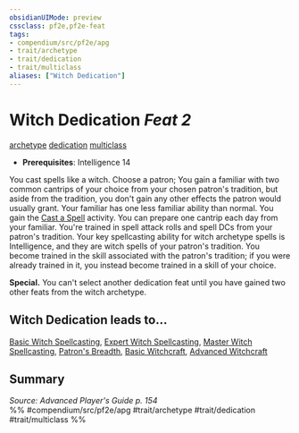 ```yaml
---
obsidianUIMode: preview
cssclass: pf2e,pf2e-feat
tags:
- compendium/src/pf2e/apg
- trait/archetype
- trait/dedication
- trait/multiclass
aliases: ["Witch Dedication"]
---
```

# Witch Dedication  *Feat 2*  
[archetype](/rules/traits/archetype.md)  [dedication](/rules/traits/dedication.md)  [multiclass](/rules/traits/multiclass.md)  

- **Prerequisites**: Intelligence 14

You cast spells like a witch. Choose a patron; You gain a familiar with two common cantrips of your choice from your chosen patron's tradition, but aside from the tradition, you don't gain any other effects the patron would usually grant. Your familiar has one less familiar ability than normal. You gain the [Cast a Spell](/rules/actions/cast-a-spell.md) activity. You can prepare one cantrip each day from your familiar. You're trained in spell attack rolls and spell DCs from your patron's tradition. Your key spellcasting ability for witch archetype spells is Intelligence, and they are witch spells of your patron's tradition. You become trained in the skill associated with the patron's tradition; if you were already trained in it, you instead become trained in a skill of your choice.

**Special.** You can't select another dedication feat until you have gained two other feats from the witch archetype.

## Witch Dedication leads to...

[Basic Witch Spellcasting](/compendium/feats/basic-witch-spellcasting-apg.md), [Expert Witch Spellcasting](/compendium/feats/expert-witch-spellcasting-apg.md), [Master Witch Spellcasting](/compendium/feats/master-witch-spellcasting-apg.md), [Patron's Breadth](/compendium/feats/patrons-breadth-apg.md), [Basic Witchcraft](/compendium/feats/basic-witchcraft-apg.md), [Advanced Witchcraft](/compendium/feats/advanced-witchcraft-apg.md)

## Summary

*Source: Advanced Player's Guide p. 154*  
%% #compendium/src/pf2e/apg #trait/archetype #trait/dedication #trait/multiclass %%